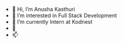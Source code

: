 - 👋 Hi, I’m Anusha Kasthuri
- 👀 I’m interested in Full Stack Development
- 🌱 I’m currently Intern at Kodnest
- 💞️ 
- 📫

<!---
Anushakasthuri16/Anushakasthuri16 is a ✨ special ✨ repository because its `README.md` (this file) appears on your GitHub profile.
You can click the Preview link to take a look at your changes.
--->
